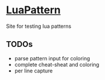 # [LuaPattern](https://veliti.github.io/LuaP/)
Site for testing lua patterns
## TODOs
- parse pattern input for coloring
- complete cheat-sheat and coloring
- per line capture

